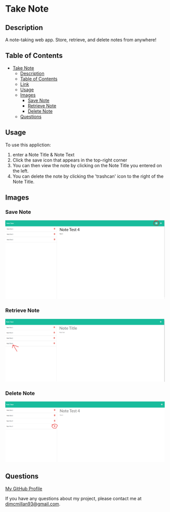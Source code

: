 # Take Note

## Description

A note-taking web app. Store, retrieve, and delete notes from anywhere!

## Table of Contents

- [Take Note](#take-note)
  - [Description](#description)
  - [Table of Contents](#table-of-contents)
  - [Link](#link)
  - [Usage](#usage)
  - [Images](#images)
    - [Save Note](#save-note)
    - [Retrieve Note](#retrieve-note)
    - [Delete Note](#delete-note)
  - [Questions](#questions)
  
## Usage

To use this appliction: 
  1. enter a Note Title & Note Text
  2. Click the save icon that appears in the top-right corner
  3. You can then view the note by clicking on the Note Title you entered on the left.
  4. You can delete the note by clicking the 'trashcan' icon to the right of the Note Title.

## Images

### Save Note

![](assets/images/save-note.png)

### Retrieve Note

![](assets/images/retrieve-note.png)

### Delete Note

![](assets/images/delete-note.png)

## Questions

[My GitHub Profile](https://github.com/Deejerz88)

If you have any questions about my project, please contact me at [djmcmillan93@gmail.com](mailto:djmcmillan93@gmail.com).

